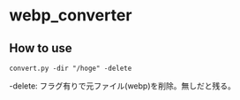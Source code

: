 # webp_converter
## How to use
`convert.py -dir "/hoge" -delete`

-delete: フラグ有りで元ファイル(webp)を削除。無しだと残る。
